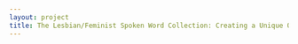 ```yaml
--- 
layout: project 
title: The Lesbian/Feminist Spoken Word Collection: Creating a Unique Online Digital Resource for Scholars and the General Public
---
```



